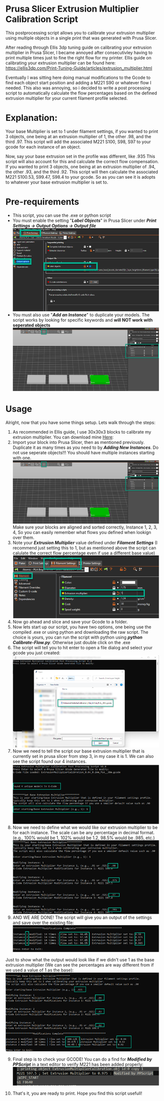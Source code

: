 
# Prusa Slicer Extrusion Multiplier Calibration Script

This postprocessing script allows you to calibrate your extrusion multiplier using multiple objects in a single print that was generated with Prusa Slicer. 

After reading through Ellis 3dp tuning guide on calibrating your extrusion multiplier in Prusa Slicer, I became annoyed after consecutivley having to print multiple times just to fine the right flow for my printer. Ellis guide on calibrating your extrusion multiplier can be found here: https://ellis3dp.com/Print-Tuning-Guide/articles/extrusion_multiplier.html

Eventually I was sitting here doing manual modifications to the Gcode to find each object start position and adding a M221 S90 or whatever flow I needed. This also was annoying, so i decided to write a post processing script to automatically calculate the flow percentages based on the defined extrusion multiplier for your current filament profile selected.

# Explanation:

Your base Multiplier is set to 1 under filament settings, if you wanted to print 3 objects, one being at an extrusion multiplier of 1, the other .98, and the third .97. This script will add the associated M221 S100, S98, S97 to your gcode for each instance of an object. 

Now, say your base extrusion set in the profile was different, like .935 This script will also account for this and calculate the correct flow compensation. If you wanted to print 3 objects, one being at an extrusion multiplier of .94, the other .93, and the third .92. This script will then calculate the associated M221 S100.53, S99.47, S98.4 to your gcode. So as you can see it is adopts to whatever your base extrusion multiplier is set to. 

# Pre-requirements
* This script, you can use the .exe or python script
* You must enable the setting "**_Label Objects_**" in Prusa Slicer under **_Print Settings -> Output Options -> Output file_**
![alt text](https://github.com/myevo8u/Prusa-Slicer-Extrusion-Multiplier-Calibration-Script/blob/main/Screenshots/label-objects.png?raw=true)
* You must also use "**_Add an Instance_**" to duplicate your models. The script works by looking for specific keywords and **will NOT work with seperated objects**
![alt text](https://github.com/myevo8u/Prusa-Slicer-Extrusion-Multiplier-Calibration-Script/blob/main/Screenshots/instances.png?raw=true)

# Usage

Alright, now that you have some things setup. Lets walk through the steps:

1. As recommended in Ellis guide, I use 30x30x3 blocks to calibrate my extrusion multiplier. You can download mine [Here](https://github.com/myevo8u/Prusa-Slicer-Extrusion-Multiplier-Calibration-Script/tree/main/Models): 
2. Import your block into Prusa Slicer, then as mentioned previously. Duplicate it as many times as you need to by **_Adding New Instances_**. Do not use seperate objects!!! You should have multiple instances starting with one.
![alt text](https://github.com/myevo8u/Prusa-Slicer-Extrusion-Multiplier-Calibration-Script/blob/main/Screenshots/instances.png?raw=true)
 Make sure your blocks are aligned and sorted correctly, Instance 1, 2, 3, 4, So you can easily remember what flows you defined when lookign over them. 
3. Note your **_Extrusion Multiplier_** value defined under **_Filament Settings_** (I recommend just setting this to 1, but as mentioned above the script can calulate the correct flow percentage even if use a different base value)
![alt text](https://github.com/myevo8u/Prusa-Slicer-Extrusion-Multiplier-Calibration-Script/blob/main/Screenshots/extrusionmultiplier.png?raw=true)
4. Now go ahead and slice and save your Gcode to a folder.
5. Now lets start up our script, you have two options, one being use the compiled .exe or using python and downloading the raw script. The choice is yours, you can run the script with python using **_python Calibrate-Flow.py_**. Otherwise just double click on the .exe
6. The script will tell you to hit enter to open a file dialog and select your gcode you just created:
![alt text](https://github.com/myevo8u/Prusa-Slicer-Extrusion-Multiplier-Calibration-Script/blob/main/Screenshots/loadgcode.png?raw=true)
6. Now we need to tell the script our base extrusion multiplier that is currently set in prusa slicer from step 3, in my case it is 1. We can also see the script found our 4 instances.
![alt text](https://github.com/myevo8u/Prusa-Slicer-Extrusion-Multiplier-Calibration-Script/blob/main/Screenshots/setbaseem.png?raw=true)
7. Now we need to define what we would like our extrusion multiplier to be for each instance. The scale can be any percentage in decimal format. (e.g., 100% would be 1, 102% would be 1.2, 98.5% would be .985, etc.)
![alt text](https://github.com/myevo8u/Prusa-Slicer-Extrusion-Multiplier-Calibration-Script/blob/main/Screenshots/setmodifiers.png?raw=true)
8. AND WE ARE DONE! The script will give you an output of the settings and save over the existing file:
![alt text](https://github.com/myevo8u/Prusa-Slicer-Extrusion-Multiplier-Calibration-Script/blob/main/Screenshots/complete.png?raw=true)

Just to show what the output would look like if we didn't use 1 as the base extrusion multiplier (We can see the percentages are way different from if we used a value of 1 as the base):
![alt text](https://github.com/myevo8u/Prusa-Slicer-Extrusion-Multiplier-Calibration-Script/blob/main/Screenshots/altem.png?raw=true)

9. Final step is to check your GCODE! You can do a find for **_Modified by PPScript_** in a text editor to verify M221 has been added properly:
![alt text](https://github.com/myevo8u/Prusa-Slicer-Extrusion-Multiplier-Calibration-Script/blob/main/Screenshots/gcodecheck.png?raw=true)

10. That's it, you are ready to print. Hope you find this script usefull!

